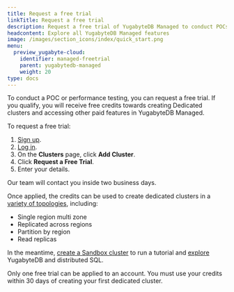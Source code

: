 ```yaml
---
title: Request a free trial
linkTitle: Request a free trial
description: Request a free trial of YugabyteDB Managed to conduct POCs and performance testing.
headcontent: Explore all YugabyteDB Managed features
image: /images/section_icons/index/quick_start.png
menu:
  preview_yugabyte-cloud:
    identifier: managed-freetrial
    parent: yugabytedb-managed
    weight: 20
type: docs
---
```


To conduct a POC or performance testing, you can request a free trial. If you qualify, you will receive free credits towards creating Dedicated clusters and accessing other paid features in YugabyteDB Managed.

To request a free trial:

1. [Sign up](https://cloud.yugabyte.com/signup?utm_medium=direct&utm_source=docs&utm_campaign=YBM_signup).
1. [Log in](https://cloud.yugabyte.com/login).
1. On the **Clusters** page, click **Add Cluster**.
1. Click **Request a Free Trial**.
1. Enter your details.

Our team will contact you inside two business days.

Once applied, the credits can be used to create dedicated clusters in a [variety of topologies](../cloud-basics/create-clusters-topology/), including:

- Single region multi zone
- Replicated across regions
- Partition by region
- Read replicas

In the meantime, [create a Sandbox cluster](../cloud-basics/create-clusters/create-clusters-free/) to run a tutorial and [explore](../../explore/) YugabyteDB and distributed SQL.

Only one free trial can be applied to an account. You must use your credits within 30 days of creating your first dedicated cluster.